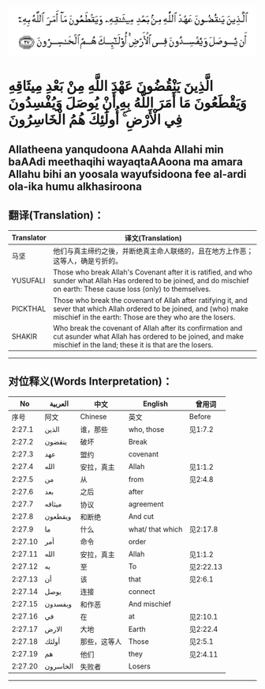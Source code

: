 ![002:027](images/002_027.gif)

#  الَّذِينَ يَنْقُضُونَ عَهْدَ اللَّهِ مِنْ بَعْدِ مِيثَاقِهِ وَيَقْطَعُونَ مَا أَمَرَ اللَّهُ بِهِ أَنْ يُوصَلَ وَيُفْسِدُونَ فِي الْأَرْضِ ۚ أُولَٰئِكَ هُمُ الْخَاسِرُونَ 

## Allatheena yanqudoona AAahda Allahi min baAAdi meethaqihi wayaqtaAAoona ma amara Allahu bihi an yoosala wayufsidoona fee al-ardi ola-ika humu alkhasiroona

## 翻译(Translation)：

| Translator | 译文(Translation)                                            |
| ---------- | ------------------------------------------------------------ |
| 马坚       | 他们与真主缔约之後，并断绝真主命人联络的，且在地方上作恶；这等人，确是亏折的。 |
| YUSUFALI   | Those who break Allah's Covenant after it is ratified, and who sunder what Allah Has ordered to be joined, and do mischief on earth: These cause loss (only) to themselves. |
| PICKTHAL   | Those who break the covenant of Allah after ratifying it, and sever that which Allah ordered to be joined, and (who) make mischief in the earth: Those are they who are the losers. |
| SHAKIR     | Who break the covenant of Allah after its confirmation and cut asunder what Allah has ordered to be joined, and make mischief in the land; these it is that are the losers. |

---

## 对位释义(Words Interpretation)：

| No      | العربية  | 中文         | English          | 曾用词    |
| ------- | -------- | ------------ | ---------------- | --------- |
| 序号    | 阿文     | Chinese      | 英文             | Before    |
| 2:27.1  | الذين    | 谁，那些     | who, those       | 见1:7.2   |
| 2:27.2  | ينقضون   | 破坏         | Break            |           |
| 2:27.3  | عهد      | 盟约         | covenant         |           |
| 2:27.4  | الله     | 安拉，真主   | Allah            | 见1:1.2   |
| 2:27.5  | من       | 从           | from             | 见2:4.8   |
| 2:27.6  | بعد      | 之后         | after            |           |
| 2:27.7  | ميثاقه   | 协议         | agreement        |           |
| 2:27.8  | ويقطعون  | 和断绝       | And cut          |           |
| 2:27.9  | ما       | 什么         | what/ that which | 见2:17.8  |
| 2:27.10 | أمر      | 命令         | order            |           |
| 2:27.11 | الله     | 安拉，真主   | Allah            | 见1:1.2   |
| 2:27.12 | به       | 至           | To               | 见2:22.13 |
| 2:27.13 | أن       | 该           | that             | 见2:6.1   |
| 2:27.14 | يوصل     | 连接         | connect          |           |
| 2:27.15 | ويفسدون  | 和作恶       | And mischief     |           |
| 2:27.16 | في       | 在           | at               | 见2:10.1  |
| 2:27.17 | الارض    | 大地         | Earth            | 见2:22.4  |
| 2:27.18 | أولئك    | 那些，这等人 | Those            | 见2:5.1   |
| 2:27.19 | هم       | 他们         | they             | 见2:4.11  |
| 2:27.20 | الخاسرون | 失败者       | Losers           |           |

---
